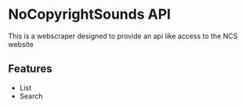 # NoCopyrightSounds API

This is a webscraper designed to provide an api like access to the NCS website

## Features

- List
- Search